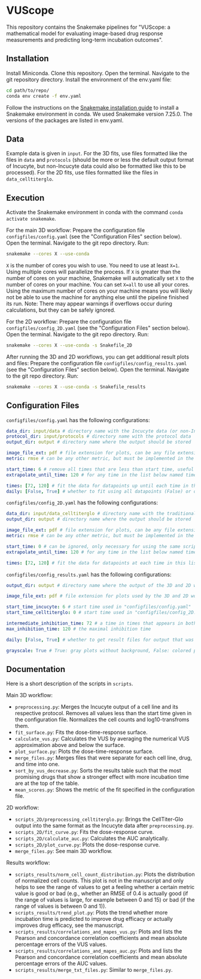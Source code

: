 # VUScope
This repository contains the Snakemake pipelines for "VUScope: a mathematical model for evaluating image-based drug response measurements and predicting long-term incubation outcomes".

## Installation
Install Miniconda. Clone this repository. Open the terminal. Navigate to the git repository directory. Install the environment of the env.yaml file:
```bash
cd path/to/repo/
conda env create -f env.yaml
```
Follow the instructions on the [Snakemake installation guide](https://snakemake.readthedocs.io/en/stable/getting_started/installation.html) to install a Snakemake environment in conda.
We used Snakemake version 7.25.0. The versions of the packages are listed in env.yaml.

## Data
Example data is given in `input`. For the 3D fits, use files formatted like the files in `data` and `protocols` (should be more or less the default output format of Incucyte, but non-Incucyte data could also be formatted like this to be processed). For the 2D fits, use files formatted like the files in `data_celltiterglo`.

## Execution
Activate the Snakemake environment in conda with the command `conda activate snakemake`.

For the main 3D workflow: Prepare the configuration file `configfiles/config.yaml` (see the "Configuration Files" section below). Open the terminal. Navigate to the git repo directory. Run:
```bash
snakemake --cores X --use-conda
```
`X` is the number of cores you wish to use. You need to use at least `X=1`. Using multiple cores will parallelize the process. If `X` is greater than the number of cores on your machine, Snakemake will automatically set `X` to the number of cores on your machine. You can set `X=all` to use all your cores. Using the maximum number of cores on your machine means you will likely not be able to use the machine for anything else until the pipeline finished its run. Note: There may appear warnings if overflows occur during calculations, but they can be safely ignored.

For the 2D workflow: Prepare the configuration file `configfiles/config_2D.yaml` (see the "Configuration Files" section below). Open the terminal. Navigate to the git repo directory. Run:
```bash
snakemake --cores X --use-conda -s Snakefile_2D
```

After running the 3D and 2D workflows, you can get additional result plots and files: Prepare the configuration file `configfiles/config_results.yaml` (see the "Configuration Files" section below). Open the terminal. Navigate to the git repo directory. Run:
```bash
snakemake --cores X --use-conda -s Snakefile_results
```

## Configuration Files
`configfiles/config.yaml` has the following configurations:
```yaml
data_dir: input/data # directory name with the Incucyte data (or non-Incucyte data brought into this format)
protocol_dir: input/protocols # directory name with the protocol data
output_dir: output # directory name where the output should be stored

image_file_ext: pdf # file extension for plots, can be any file extension supported by plotly
metric: rmse # can be any other metric, but must be implemented in the function "scoring_function(z, z_pred, metric)" in "scripts/utils.py"

start_time: 6 # remove all times that are less than start time, useful if cells have not scattered across the well immediately
extrapolate_until_time: 120 # for any time in the list below named times, predict the results until this value here

times: [72, 120] # fit the data for datapoints up until each time in this list; any time greater than the maximal inhibition time is treated as the maximal inhibition time
daily: [False, True] # whether to fit using all datapoints (False) or only datapoints in 24h-intervals
```

`configfiles/config_2D.yaml` has the following configurations:
```yaml
data_dir: input/data_celltiterglo # directory name with the traditional high-throughput screening data
output_dir: output # directory name where the output should be stored

image_file_ext: pdf # file extension for plots, can be any file extension supported by plotly
metric: rmse # can be any other metric, but must be implemented in the function "scoring_function(z, z_pred, metric)" in "scripts/utils.py"

start_time: 0 # can be ignored, only necessary for using the same scripts of the main 3D workflow
extrapolate_until_time: 120 # for any time in the list below named times, predict the results until this value here

times: [72, 120] # fit the data for datapoints at each time in this list; any time greater than the maximal inhibition time is treated as the maximal inhibition time
```

`configfiles/config_results.yaml` has the following configurations:
```yaml
output_dir: output # directory name where the output of the 3D and 2D workflows are stored

image_file_ext: pdf # file extension for plots used by the 3D and 2D workflows

start_time_incucyte: 6 # start time used in "configfiles/config.yaml"
start_time_celltiterglo: 0 # start time used in "configfiles/config_2D.yaml"

intermediate_inhibition_time: 72 # a time in times that appears in both "configfiles/config.yaml" and "configfiles/config_2D.yaml" that is less than the maximal inhibition time
max_inhibition_time: 120 # the maximal inhibition time

daily: [False, True] # whether to get result files for output that was fit using all datapoints (False) or only datapoints in 24h-intervals

grayscale: True # True: gray plots without background, False: colored plots with background
```

## Documentation
Here is a short description of the scripts in `scripts`.

Main 3D workflow:
- `preprocessing.py`: Merges the Incucyte output of a cell line and its respective protocol. Removes all values less than the start time given in the configuration file. Normalizes the cell counts and log10-transfroms them.
- `fit_surface.py`: Fits the dose-time-response surface.
- `calculate_vus.py`: Calculates the VUS by averaging the numerical VUS approximation above and below the surface.
- `plot_surface.py`: Plots the dose-time-response surface.
- `merge_files.py`: Merges files that were separate for each cell line, drug, and time into one.
- `sort_by_vus_decrease.py`: Sorts the results table such that the most promising drugs that show a stronger effect with more incubation time are at the top of the table.
- `mean_scores.py`: Shows the metric of the fit specified in the configuration file.

2D workflow:
- `scripts_2D/preprocessing_celltiterglo.py`: Brings the CellTiter-Glo output into the same format as the Incucyte data after `preprocessing.py`.
- `scripts_2D/fit_curve.py`: Fits the dose-response curve.
- `scripts_2D/calculate_auc.py`: Calculates the AUC analytically.
- `scripts_2D/plot_curve.py`: Plots the dose-response curve.
- `merge_files.py`: See main 3D workflow.

Results workflow:
- `scripts_results/norm_cell_count_distribution.py`: Plots the distribution of normalized cell counts. This plot is not in the manuscript and only helps to see the range of values to get a feeling whether a certain metric value is good or bad (e.g., whether an RMSE of 0.4 is actually good (if the range of values is large, for example between 0 and 15) or bad (if the range of values is between 0 and 1)).
- `scripts_results/trend_plot.py`: Plots the trend whether more incubation time is predicted to improve drug efficacy or actually improves drug efficacy, see the manuscript.
- `scripts_results/correlations_and_mapes_vus.py`: Plots and lists the Pearson and concordance correlation coefficients and mean absolute percentage errors of the VUS values.
- `scripts_results/correlations_and_mapes_auc.py`: Plots and lists the Pearson and concordance correlation coefficients and mean absolute percentage errors of the AUC values.
- `scripts_results/merge_txt_files.py`: Similar to `merge_files.py`.
